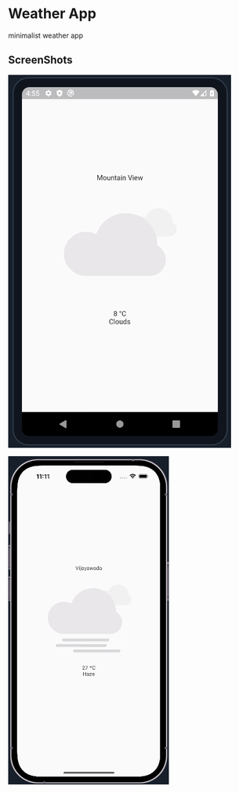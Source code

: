 # Weather App

minimalist weather app

## ScreenShots

![android](https://github.com/mshivam019/weather-app/blob/main/wandroid.png?raw=true)

![ios](https://github.com/mshivam019/weather-app/blob/main/wios.png?raw=true)
